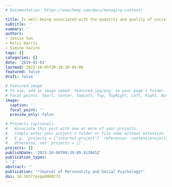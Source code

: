 ```yaml
---
# Documentation: https://wowchemy.com/docs/managing-content/

title: Is well-being associated with the quantity and quality of social interactions?
subtitle: ''
summary: ''
authors:
- Jessie Sun
- Kelci Harris
- Simine Vazire
tags: []
categories: []
date: '2019-01-01'
lastmod: 2021-10-05T20:39:10-04:00
featured: false
draft: false

# Featured image
# To use, add an image named `featured.jpg/png` to your page's folder.
# Focal points: Smart, Center, TopLeft, Top, TopRight, Left, Right, BottomLeft, Bottom, BottomRight.
image:
  caption: ''
  focal_point: ''
  preview_only: false

# Projects (optional).
#   Associate this post with one or more of your projects.
#   Simply enter your project's folder or file name without extension.
#   E.g. `projects = ["internal-project"]` references `content/project/deep-learning/index.md`.
#   Otherwise, set `projects = []`.
projects: []
publishDate: '2021-10-06T00:39:09.913045Z'
publication_types:
- '2'
abstract: ''
publication: '*Journal of Personality and Social Psychology*'
doi: 10.1037/pspp0000272
---
```

